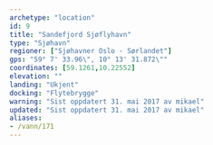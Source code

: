 ```yaml
---
archetype: "location"
id: 9
title: "Sandefjord Sjøflyhavn"
type: "Sjøhavn"
regioner: ["Sjøhavner Oslo - Sørlandet"]
gps: "59° 7' 33.96\", 10° 13' 31.872\""
coordinates: [59.1261,10.22552]
elevation: ""
landing: "Ukjent"
docking: "Flytebrygge"
warning: "Sist oppdatert 31. mai 2017 av mikael"
updated: "Sist oppdatert 31. mai 2017 av mikael"
aliases:
- /vann/171
---
```



